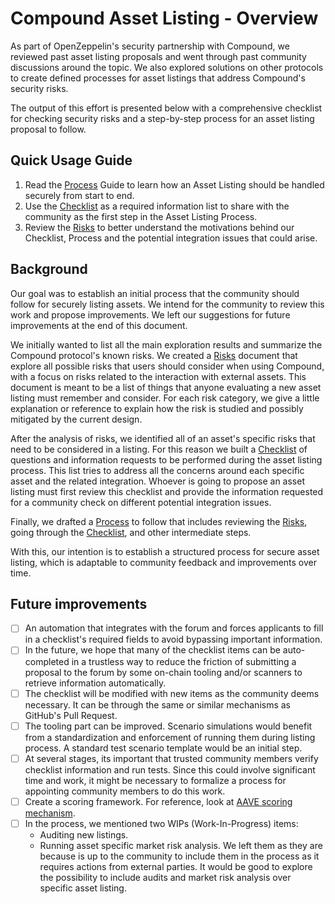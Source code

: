 # Compound Asset Listing - Overview

As part of OpenZeppelin's security partnership with Compound, we reviewed past asset listing proposals and went through past community discussions around the topic. We also explored solutions on other protocols to create defined processes for asset listings that address Compound's security risks. 

The output of this effort is presented below with a comprehensive checklist for checking security risks and a step-by-step process for an asset listing proposal to follow.

## Quick Usage Guide

1. Read the [Process](Process.md) Guide to learn how an Asset Listing should be handled securely from start to end.
2. Use the [Checklist](Checklist.md) as a required information list to share with the community as the first step in the Asset Listing Process.
3. Review the [Risks](Risks.md) to better understand the motivations behind our Checklist, Process and the potential integration issues that could arise.

## Background

Our goal was to establish an initial process that the community should follow for securely listing assets. We intend for the community to review this work and propose improvements. We left our suggestions for future improvements at the end of this document.

We initially wanted to list all the main exploration results and summarize the Compound protocol's known risks. We created a [Risks](Risks.md) document that explore all possible risks that users should consider when using Compound, with a focus on risks related to the interaction with external assets. This document is meant to be a list of things that anyone evaluating a new asset listing must remember and consider. For each risk category, we give a little explanation or reference to explain how the risk is studied and possibly mitigated by the current design.

After the analysis of risks, we identified all of an asset's specific risks that need to be considered in a listing. For this reason we built a [Checklist](Checklist.md) of questions and information requests to be performed during the asset listing process. This list tries to address all the concerns around each specific asset and the related integration. Whoever is going to propose an asset listing must first review this checklist and provide the information requested for a community check on different potential integration issues.

Finally, we drafted a [Process](Process.md) to follow that includes reviewing the [Risks](Risks.md), going through the [Checklist](Checklist.md), and other intermediate steps.

With this, our intention is to establish a structured process for secure asset listing, which is adaptable to community feedback and improvements over time.

## Future improvements

- [ ] An automation that integrates with the forum and forces applicants to fill in a checklist's required fields to avoid bypassing important information.
- [ ] In the future, we hope that many of the checklist items can be auto-completed in a trustless way to reduce the friction of submitting a proposal to the forum by some on-chain tooling and/or scanners to retrieve information automatically.
- [ ] The checklist will be modified with new items as the community deems necessary. It can be through the same or similar mechanisms as GitHub's Pull Request.
- [ ] The tooling part can be improved. Scenario simulations would benefit from a standardization and enforcement of running them during listing process. A standard test scenario template would be an initial step.
- [ ] At several stages, its important that trusted community members verify checklist information and run tests. Since this could involve significant time and work, it might be necessary to formalize a process for appointing community members to do this work.
- [ ] Create a scoring framework. For reference, look at [AAVE scoring mechanism](https://docs.aave.com/risk/asset-risk/methodology).
- [ ] In the process, we mentioned two WIPs (Work-In-Progress) items:
    - Auditing new listings.
    - Running asset specific market risk analysis.
    We left them as they are because is up to the community to include them in the process as it requires actions from external parties. It would be good to explore the possibility to include audits and market risk analysis over specific asset listing.
